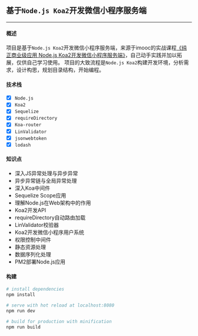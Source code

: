 ## 基于`Node.js Koa2`开发微信小程序服务端
------

#### 概述

  项目是基于`Node.js Koa2`开发微信小程序服务端，来源于imooc的实战课程[《纯正商业级应用 Node.js Koa2开发微信小程序服务端》](https://coding.imooc.com/learn/list/342.html)，自己动手实践并加以拓展，仅供自己学习使用。
  项目的大致流程是`Node.js Koa2`构建开发环境，分析需求，设计构思，规划目录结构，开始编程。

#### 技术栈

- [x] `Node.js`
- [x] `Koa2`
- [x] `Sequelize`
- [x] `requireDirectory`
- [x] `Koa-router`
- [x] `LinValidator`
- [x] `jsonwebtoken`
- [x] `lodash`

#### 知识点

- 深入JS异常处理与异步异常
- 异步异常链与全局异常处理
- 深入Koa中间件
- Sequelize Scope应用
- 理解Node.js在Web架构中的作用
- Koa2开发API
- requireDirectory自动路由加载
- LinValidator校验器
- Koa2开发微信小程序用户系统
- 权限控制中间件
- 静态资源处理
- 数据序列化处理
- PM2部署Node.js应用

#### 构建

``` bash
# install dependencies
npm install

# serve with hot reload at localhost:8080
npm run dev

# build for production with minification
npm run build

```
